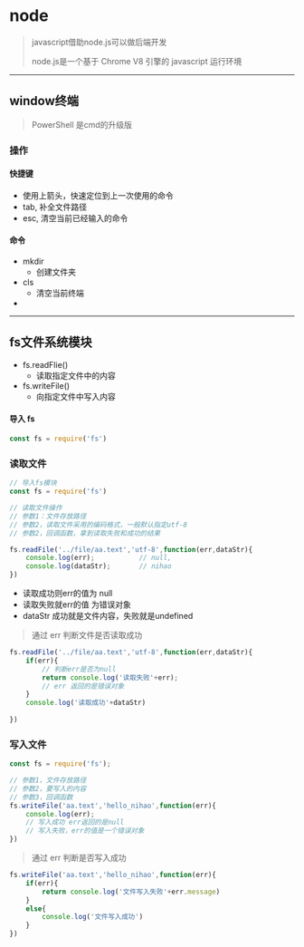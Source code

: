 # node



> javascript借助node.js可以做后端开发
>
> node.js是一个基于 Chrome V8 引擎的 javascript 运行环境





***



## window终端



>  PowerShell 是cmd的升级版



### 操作



#### 快捷键

* 使用上箭头，快速定位到上一次使用的命令
* tab, 补全文件路径
* esc,  清空当前已经输入的命令



#### 命令

* mkdir 
  * 创建文件夹
* cls
  * 清空当前终端
* 



***



## fs文件系统模块



* fs.readFlie()
  * 读取指定文件中的内容
* fs.writeFile()
  * 向指定文件中写入内容



#### 导入 fs

```js
const fs = require('fs')
```



### 读取文件



```js
// 导入fs模块
const fs = require('fs')

// 读取文件操作
// 参数1：文件存放路径
// 参数2，读取文件采用的编码格式，一般默认指定utf-8
// 参数2，回调函数，拿到读取失败和成功的结果

fs.readFile('../file/aa.text','utf-8',function(err,dataStr){
    console.log(err);			// null,
    console.log(dataStr);		// nihao
})
```



* 读取成功则err的值为 null
* 读取失败就err的值 为错误对象
* dataStr 成功就是文件内容，失败就是undefined



> 通过 err 判断文件是否读取成功

```js
fs.readFile('../file/aa.text','utf-8',function(err,dataStr){
    if(err){
        // 判断err是否为null
        return console.log('读取失败'+err);
        // err 返回的是错误对象
    }
    console.log('读取成功'+dataStr)
   
})
```





### 写入文件

```js
const fs = require('fs');

// 参数1，文件存放路径
// 参数2，要写入的内容
// 参数3，回调函数
fs.writeFile('aa.text','hello_nihao',function(err){
    console.log(err);
    // 写入成功 err返回的是null
    // 写入失败，err的值是一个错误对象
})
```



> 通过 err 判断是否写入成功

```js
fs.writeFile('aa.text','hello_nihao',function(err){
	if(err){
        return console.log('文件写入失败'+err.message)
	}
    else{
        console.log('文件写入成功')
    }
})
```

